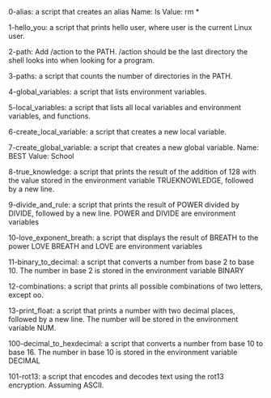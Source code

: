 0-alias: a script that creates an alias
    Name: ls
    Value: rm *

1-hello_you: a script that prints hello user, where user is the current Linux user.

2-path: Add /action to the PATH. /action should be the last directory the shell looks into when looking for a program.

3-paths: a script that counts the number of directories in the PATH.

4-global_variables:  a script that lists environment variables.

5-local_variables: a script that lists all local variables and environment variables, and functions.

6-create_local_variable: a script that creates a new local variable.

7-create_global_variable: a script that creates a new global variable.
    Name: BEST
    Value: School

8-true_knowledge: a script that prints the result of the addition of 128 with the value stored in the environment variable TRUEKNOWLEDGE, followed by a new line.

9-divide_and_rule: a script that prints the result of POWER divided by DIVIDE, followed by a new line.
POWER and DIVIDE are environment variables

10-love_exponent_breath: a script that displays the result of BREATH to the power LOVE
BREATH and LOVE are environment variables

11-binary_to_decimal: a script that converts a number from base 2 to base 10.
    The number in base 2 is stored in the environment variable BINARY

12-combinations: a script that prints all possible combinations of two letters, except oo.

13-print_float: a script that prints a number with two decimal places, followed by a new line.
The number will be stored in the environment variable NUM.

100-decimal_to_hexdecimal: a script that converts a number from base 10 to base 16.
    The number in base 10 is stored in the environment variable DECIMAL

101-rot13: a script that encodes and decodes text using the rot13 encryption. Assuming ASCII.
